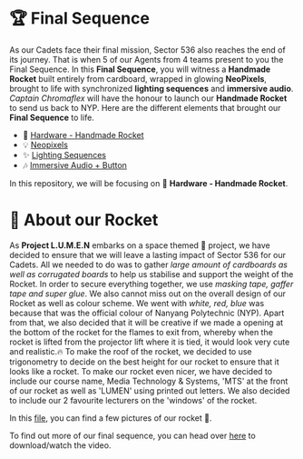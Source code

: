 # 🏆 Final Sequence

As our Cadets face their final mission, Sector 536 also reaches the end of its journey. That is when 5 of our Agents from 4 teams present to you the Final Sequence. In this **Final Sequence**, you will witness a **Handmade Rocket** built entirely from cardboard, wrapped in glowing **NeoPixels**, brought to life with synchronized **lighting sequences** and **immersive audio**. *Captain Chromaflex* will have the honour to launch our **Handmade Rocket** to send us back to NYP. Here are the different elements that brought our **Final Sequence** to life.

- 🚀 [Hardware - Handmade Rocket](https://github.com/Nixx-Goh/EGL314-Project-Lumen-Team-D/blob/17852345f5a77e5acf652ab93767567bcbd8fb79/Final%20Sequence/README.md)
- 💡 [Neopixels](https://github.com/timsjt/EGL314_TEAMB/blob/main/Final%20Sequence-Neopixels/setup.md)
- ✨ [Lighting Sequences](https://github.com/YHLeong/EGL314_TeamC/tree/main/Final/Final%20lighting%20sequence/final%20lighting%20sequence.md)
- 🎶 [Immersive Audio + Button](https://github.com/Kean-en/TeamA-Egl314/tree/9e6a83c4c6c1ec6db7fd967705fbe311cad5f8f9/Code/Final%20Sequence/Final_button.md)

In this repository, we will be focusing on 🚀 **Hardware - Handmade Rocket**.


# 🚀 About our Rocket
As **Project L.U.M.E.N** embarks on a space themed 🌌 project, we have decided to ensure that we will leave a lasting impact of Sector 536 for our Cadets. All we needed to do was to gather *large amount of cardboards as well as corrugated boards* to help us stabilise and support the weight of the Rocket. In order to secure everything together, we use *masking tape, gaffer tape and super glue*. We also cannot miss out on the overall design of our Rocket as well as colour scheme. We went with *white, red, blue* was because that was the official colour of Nanyang Polytechnic (NYP). Apart from that, we also decided that it will be creative if we made a opening at the bottom of the rocket for the flames to exit from, whereby when the rocket is lifted from the projector lift where it is tied, it would look very cute and realistic.🔥 To make the roof of the rocket, we decided to use trigonometry to decide on the best height for our rocket to ensure that it looks like a rocket. To make our rocket even nicer, we have decided to include our course name, Media Technology & Systems, 'MTS' at the front of our rocket as well as 'LUMEN' using printed out letters. We also decided to include our 2 favourite lecturers on the 'windows' of the rocket.

In this [file](https://github.com/Nixx-Goh/EGL314-Project-Lumen-Team-D/tree/ad5a1d9af8deb733fb79ee824074b01b7ca7c464/Final%20Sequence/rocketimages), you can find a few pictures of our rocket 🚀.

To find out more of our final sequence, you can head over [here](https://github.com/Nixx-Goh/EGL314-Project-Lumen-Team-D/blob/94431c5a035e7fa55535c32c9e59dfb4fc614913/Final%20Sequence/rocketimages/rocketup.mp4) to download/watch the video.